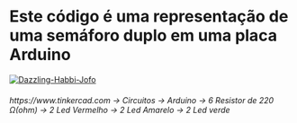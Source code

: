 # Este código é uma representação de uma semáforo duplo em uma placa Arduino

<div> <a href="https://ibb.co/8jdLKD4"><img src="https://i.ibb.co/19dtvfJ/Dazzling-Habbi-Jofo.png" alt="Dazzling-Habbi-Jofo" border="0"></a>
</div>



<h6> https://www.tinkercad.com -> Circuitos -> Arduino -> 6 Resistor de 220 Ω(ohm) -> 2 Led Vermelho -> 2 Led Amarelo -> 2 Led verde <h6>
